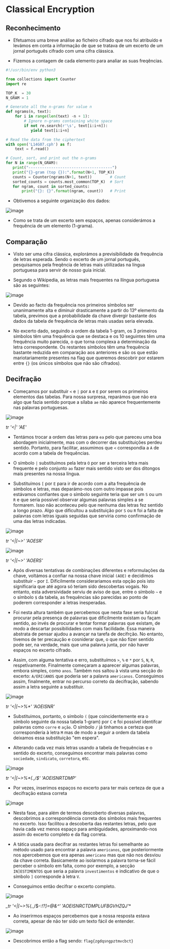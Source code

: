 # Classical Encryption

## Reconhecimento

- Efetuamos uma breve análise ao ficheiro cifrado que nos foi atribuído e levámos em conta a informação de que se tratava de um excerto de um jornal português cifrado com uma cifra clássica.

- Fizemos a contagem de cada elemento para analiar as suas freqências.

```py
#!/usr/bin/env python3

from collections import Counter
import re

TOP_K  = 30
N_GRAM = 1

# Generate all the n-grams for value n
def ngrams(n, text):
    for i in range(len(text) -n + 1):
        # Ignore n-grams containing white space
        if not re.search(r'\s', text[i:i+n]):
           yield text[i:i+n]

# Read the data from the ciphertext
with open('L14G07.cph') as f:
    text = f.read()

# Count, sort, and print out the n-grams
for N in range(N_GRAM):
   print("-------------------------------------")
   print("{}-gram (top {}):".format(N+1, TOP_K))
   counts = Counter(ngrams(N+1, text))        # Count
   sorted_counts = counts.most_common(TOP_K)  # Sort 
   for ngram, count in sorted_counts:                  
       print("{}: {}".format(ngram, count))   # Print
```

- Obtivemos a seguinte organização dos dados:

![image](/screenshots/CTF10_1.png)

- Como se trata de um excerto sem espaços, apenas considerámos a frequência de um elemento (1-grama).

## Comparação

- Visto ser uma cifra clássica, explorámos a previsibilidade da frequência de letras esperada. Sendo o excerto de um jornal português, pesquisamos pela freqência de letras mais utiilizadas na língua portuguesa para servir de nosso guia inicial.

- Segundo o Wikipedia, as letras mais frequentes na llíngua portuguesa são as seguintes:

![image](/screenshots/CTF10_2.png)

- Devido ao facto da frequência nos primeiros símbolos ser unanimamente alta e diminuir drasticamente a partir do 13º elemento da tabela, previmos que a probabilidade da chave divergir bastante dos dados da tabela de frequência de letras mais usadas seria elevada.

- No excerto dado, seguindo a ordem da tabela 1-gram, os 3 primeiros símbolos têm uma frequência que se destaca e os 10 seguintes têm uma frequência muito parecida, o que torna complexa a determinação da letra correspondente. Os restantes símbolos têm uma frequência bastante reduzida em comparação aos anteriores e são os que estão mariotariamente presentes na flag que queremos descobrir por estarem entre `{}` (os únicos símbolos que não são cifrados).

## Decifração

- Começamos por substituir `<` e `|` por `A` e `E` por serem os primeiros elementos das tabelas. Para nossa surpresa, reparámos que não era algo que fazia sentido porque a sílaba `ae` não aparece frequentemente nas palavras portuguesas. 

![image](/screenshots/CTF10_3.png)

_tr '<|' 'AE'_

- Tentámos trocar a ordem das letras para `ea` pelo que pareceu uma boa abordagem inicialmente, mas com o decorrer das substituições perdeu sentido. Portanto, para facilitar, assumimos que `<` correspondia a `A` de acordo com a tabela de frequências.

- O símbolo `|` substituímos pela letra `O` por ser a terceira letra mais frequente e pelo conjunto `ao` fazer mais sentido visto ser dos ditongos mais presentes na nossa língua.

- Substituímos `[` por `E` para ir de acordo com a alta frequência de símbolos e letras, mas deparámo-nos com outro impasse pois estávamos confiantes que o símbolo seguinte teria que ser um `S` ou um `R` e que seria possível observar algumas palavras simples a se formarem. Isso não aconteceu pelo que nenhuma das letras fez sentido a longo prazo. Algo que dificultou a substituição por `S` ou `R` foi a falta de palavras com letras iguais seguidas que serviria como confirmação de uma das letras indicadas.

![image](/screenshots/CTF10_4.png)

_tr '<|[~>' 'AOESR'_

![image](/screenshots/CTF10_5.png)

_tr '<|[~>' 'AOERS'_

- Após diversas tentativas de combinações diferentes e reformulações da chave, voltámos a confiar na nossa chave inicial `(AOE)` e decidimos substituir `~` por `I`. Dificilmente considerariamos esta opção pois isto significaria que até agora só teriam sido descobertas vogais. No entanto, esta adversividade serviu de aviso de que, entre o símbolo `~` e o símbolo `$` da tabela, as frequências são parecidas ao ponto de poderem corresponder a letras inesperadas.

- Foi nesta altura também que percebemos que nesta fase seria fulcral procurar pela presença de palavras que dificilmente existam ou façam sentido, ao invés de procurar e tentar formar palavras que existam, de modo a descartar possibilidades com mais facilidade. Essa maneira abstrata de pensar ajudou a avançar na tarefa de decifrção. No entanto, tivemos de ter precaução e cosniderar que, o que não fizer sentido pode ser, na verdade, mais que uma palavra junta, por não haver espaços no excerto cifrado.

- Assim, com alguma tentativa e erro, substituímos `>`, `%` e `*` por `S`, `N`, `R`, respetivamente. Finalmente começaram a aparecer algumas palavras, embora simples, como `anos`. Também nos saltou à vista uma secção do excerto: `A/ERI(ANOS` que poderia ser a palavra `americanos`. Conseguimos assim, finalmente, entrar no percurso correto da decifração, sabendo assim a letra seguinte a substituir.

![image](/screenshots/CTF10_6.png)

_tr '<|[~>%*' 'AOEISNR'_

- Substituimos, portanto, o símbolo `(` (que coincidentemente era o símbolo seguinte da nossa tabela 1-gram) por `C` e foi possível identifcar palavras como `corre` e `ação`. O símbolo `/` já tinhamos a certeza que corresponderia à letra `M` mas de modo a seguir a ordem da tabela deixamos essa substituição "em espera".

- Alterando cada vez mais letras usando a tabela de frequências e o sentido do excerto, conseguimos encontrar mais palavras como `sociedade`, `sindicato`, `corretora`, etc.

![image](/screenshots/CTF10_7.png)

_tr '<|[~>%*(.,/$' 'AOEISNRTDMP'_

- Por vezes, inserimos espaços no excerto para ter mais certeza de que a decifração estava correta

![image](/screenshots/CTF10_8.png)

- Nesta fase, para além de termos descoberto diversas palavras, descobrimos a correspondência correta dos símbolos mais frequentes no excerto. Isso facilitou a descoberta das restantes letras, pelo que havia cada vez menos espaço para ambiguidades, aproximando-nos assim do excerto completo e da flag correta.

- A tática usada para decifrar as restantes letras foi semelhante ao método usado para encontrar a palavra `americanos`, que posteriormente nos apercebemos que era apenas `americano` mas que não nos desviou da chave correta. Basicamente ao isolarmos a palavra torna-se fácil perceber o símbolo em falta, como por exemplo, a secção `IN]ESTIMENTOS` que seria a palavra `investimentos` e indicativo de que o símbolo `]` corresponde à letra `V`.

- Conseguimos então decifrar o excerto completo.

![image](/screenshots/CTF10_9.png)

*_tr '<|[~>%*(.,/$-:_!?]=@&^' 'AOEISNRCTDMPLUFBGVHZQJ'_*

- Ao inserirmos espaços percebemos que a nossa resposta estava correta, apesar de não ter sido um texto fácil de entender. 

![image](/screenshots/CTF10_10.png)

- Descobrimos então a flag sendo: `flag{zgdqsngpztmvcbct}`



